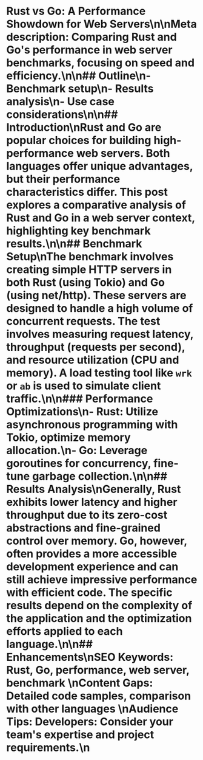 # Rust vs Go: A Performance Showdown for Web Servers\n\nMeta description: Comparing Rust and Go's performance in web server benchmarks, focusing on speed and efficiency.\n\n## Outline\n- Benchmark setup\n- Results analysis\n- Use case considerations\n\n## Introduction\nRust and Go are popular choices for building high-performance web servers. Both languages offer unique advantages, but their performance characteristics differ. This post explores a comparative analysis of Rust and Go in a web server context, highlighting key benchmark results.\n\n## Benchmark Setup\nThe benchmark involves creating simple HTTP servers in both Rust (using Tokio) and Go (using net/http). These servers are designed to handle a high volume of concurrent requests. The test involves measuring request latency, throughput (requests per second), and resource utilization (CPU and memory). A load testing tool like `wrk` or `ab` is used to simulate client traffic.\n\n### Performance Optimizations\n- Rust: Utilize asynchronous programming with Tokio, optimize memory allocation.\n- Go: Leverage goroutines for concurrency, fine-tune garbage collection.\n\n## Results Analysis\nGenerally, Rust exhibits lower latency and higher throughput due to its zero-cost abstractions and fine-grained control over memory. Go, however, often provides a more accessible development experience and can still achieve impressive performance with efficient code. The specific results depend on the complexity of the application and the optimization efforts applied to each language.\n\n## Enhancements\n**SEO Keywords**: Rust, Go, performance, web server, benchmark  \n**Content Gaps**: Detailed code samples, comparison with other languages  \n**Audience Tips**: Developers: Consider your team's expertise and project requirements.\n